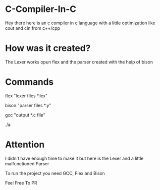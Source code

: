 # C-Compiler-In-C
Hey there here is an c compiler in c language with a little optimization like cout and cin from c++/cpp

# How was it created?
The Lexer works opun flex and the parser created with the help of bison

# Commands
flex "lexer files *.lex"

bison "parser files *.y"

gcc "output *.c file"

./a

# Attention
I didn't have enough time to make it but here is the Lexer and a little malfunctioned Parser

To run the project you need GCC, Flex and Bison

Feel Free To PR
